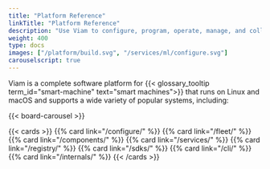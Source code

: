 ```yaml
---
title: "Platform Reference"
linkTitle: "Platform Reference"
description: "Use Viam to configure, program, operate, manage, and collect data from your smart machines."
weight: 400
type: docs
images: ["/platform/build.svg", "/services/ml/configure.svg"]
carouselscript: true
---
```


Viam is a complete software platform for {{< glossary_tooltip term_id="smart-machine" text="smart machines">}} that runs on Linux and macOS and supports a wide variety of popular systems, including:

{{< board-carousel >}}
<br>

{{< cards >}}
{{% card link="/configure/" %}}
{{% card link="/fleet/" %}}
{{% card link="/components/" %}}
{{% card link="/services/" %}}
{{% card link="/registry/" %}}
{{% card link="/sdks/" %}}
{{% card link="/cli/" %}}
{{% card link="/internals/" %}}
{{< /cards >}}
